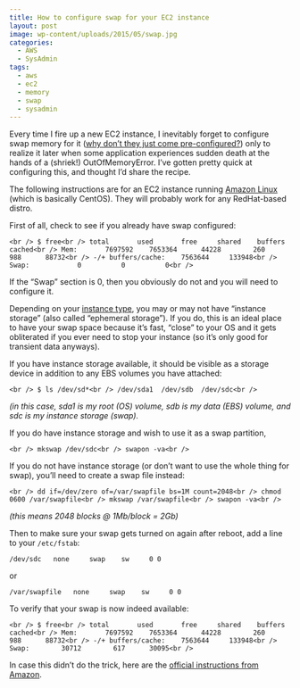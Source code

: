 ```yaml
---
title: How to configure swap for your EC2 instance
layout: post
image: wp-content/uploads/2015/05/swap.jpg
categories:
  - AWS
  - SysAdmin
tags:
  - aws
  - ec2
  - memory
  - swap
  - sysadmin
---
```

Every time I fire up a new EC2 instance, I inevitably forget to configure swap memory for it (<a href="http://www.quora.com/Why-dont-Amazon-EC2-microinstances-come-preconfigured-with-swap" target="_blank">why don&#8217;t they just come pre-configured?</a>) only to realize it later when some application experiences sudden death at the hands of a (shriek!) OutOfMemoryError. I&#8217;ve gotten pretty quick at configuring this, and thought I&#8217;d share the recipe.

The following instructions are for an EC2 instance running <a href="http://aws.amazon.com/amazon-linux-ami/" target="_blank">Amazon Linux</a> (which is basically CentOS). They will probably work for any RedHat-based distro.

First of all, check to see if you already have swap configured:
  
`<br />
$ free<br />
             total       used       free     shared    buffers     cached<br />
Mem:       7697592    7653364      44228        260        988      88732<br />
-/+ buffers/cache:    7563644     133948<br />
Swap:            0          0          0<br />
` 

If the &#8220;Swap&#8221; section is 0, then you obviously do not and you will need to configure it.

Depending on your <a href="http://aws.amazon.com/ec2/instance-types/" target="_blank">instance type</a>, you may or may not have &#8220;instance storage&#8221; (also called &#8220;ephemeral storage&#8221;). If you do, this is an ideal place to have your swap space because it&#8217;s fast, &#8220;close&#8221; to your OS and it gets obliterated if you ever need to stop your instance (so it&#8217;s only good for transient data anyways). 

If you have instance storage available, it should be visible as a storage device in addition to any EBS volumes you have attached:
  
`<br />
$ ls /dev/sd*<br />
/dev/sda1  /dev/sdb  /dev/sdc<br />
` 
  
_(in this case, sda1 is my root (OS) volume, sdb is my data (EBS) volume, and sdc is my instance storage (swap)._

If you do have instance storage and wish to use it as a swap partition,
  
`<br />
mkswap /dev/sdc<br />
swapon -va<br />
` 

If you do not have instance storage (or don&#8217;t want to use the whole thing for swap), you&#8217;ll need to create a swap file instead:
  
`<br />
dd if=/dev/zero of=/var/swapfile bs=1M count=2048<br />
chmod 0600 /var/swapfile<br />
mkswap /var/swapfile<br />
swapon -va<br />
` 
  
_(this means 2048 blocks @ 1Mb/block = 2Gb)_

Then to make sure your swap gets turned on again after reboot, add a line to your `/etc/fstab`:

`/dev/sdc   none     swap    sw     0 0`
   
or
  
`/var/swapfile   none     swap    sw     0 0`

To verify that your swap is now indeed available:
  
`<br />
$ free<br />
             total       used       free     shared    buffers     cached<br />
Mem:       7697592    7653364      44228        260        988      88732<br />
-/+ buffers/cache:    7563644     133948<br />
Swap:        30712        617      30095<br />
` 

In case this didn&#8217;t do the trick, here are the <a href="http://docs.aws.amazon.com/AWSEC2/latest/UserGuide/InstanceStorage.html#InstanceStoreSwapVolumes" target="_blank">official instructions from Amazon</a>.
